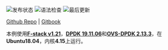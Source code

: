 ![发布状态](https://img.shields.io/github/workflow/status/wintertee/DPDK-related/Gitbook%20Action%20Build?label=Gitbook%20Build)
![语法检查](https://img.shields.io/github/workflow/status/wintertee/DPDK-related/markdown-check?label=markdown-check)
![最后更新](https://img.shields.io/github/last-commit/wintertee/DPDK-related)

[Github Repo](https://github.com/wintertee/DPDK-related) | [Gitbook](https://wintertee.github.io/DPDK-related/)


本例使用[**F-stack v1.21**](https://github.com/F-Stack/f-stack/tree/v1.21)，[**DPDK 19.11.06**](https://doc.dpdk.org/guides-19.11/)和[**OVS-DPDK 2.13.3**](https://ovs-2133.readthedocs.io/en/stable/topics/dpdk/index.html)，在**Ubuntu18.04**，内核**4.15**上运行。
